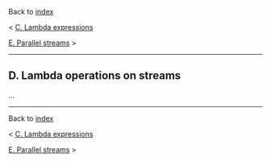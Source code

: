 Back to [index](README.md)

&lt; [C. Lambda expressions](C-LambdaExpressions.md)

[E. Parallel streams](E-ParallelStreams.md) &gt;

---

## D. Lambda operations on streams

...

---

Back to [index](README.md)

&lt; [C. Lambda expressions](C-LambdaExpressions.md)

[E. Parallel streams](E-ParallelStreams.md) &gt;
